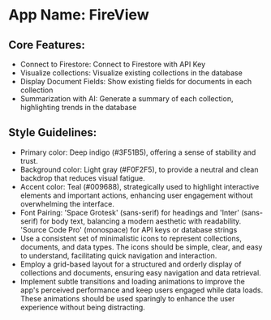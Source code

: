 # **App Name**: FireView

## Core Features:

- Connect to Firestore: Connect to Firestore with API Key
- Visualize collections: Visualize existing collections in the database
- Display Document Fields: Show existing fields for documents in each collection
- Summarization with AI: Generate a summary of each collection, highlighting trends in the database

## Style Guidelines:

- Primary color: Deep indigo (#3F51B5), offering a sense of stability and trust.
- Background color: Light gray (#F0F2F5), to provide a neutral and clean backdrop that reduces visual fatigue.
- Accent color: Teal (#009688), strategically used to highlight interactive elements and important actions, enhancing user engagement without overwhelming the interface.
- Font Pairing: 'Space Grotesk' (sans-serif) for headings and 'Inter' (sans-serif) for body text, balancing a modern aesthetic with readability. 'Source Code Pro' (monospace) for API keys or database strings
- Use a consistent set of minimalistic icons to represent collections, documents, and data types. The icons should be simple, clear, and easy to understand, facilitating quick navigation and interaction.
- Employ a grid-based layout for a structured and orderly display of collections and documents, ensuring easy navigation and data retrieval.
- Implement subtle transitions and loading animations to improve the app's perceived performance and keep users engaged while data loads. These animations should be used sparingly to enhance the user experience without being distracting.